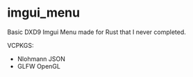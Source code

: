 # imgui_menu

Basic DXD9 Imgui Menu made for Rust that I never completed.

VCPKGS:
- Nlohmann JSON
- GLFW OpenGL
